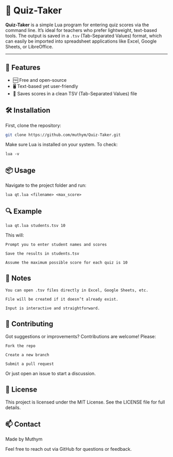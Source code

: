 # 📘 Quiz-Taker

**Quiz-Taker** is a simple Lua program for entering quiz scores via the command line. It’s ideal for teachers who prefer lightweight, text-based tools. The output is saved in a `.tsv` (Tab-Separated Values) format, which can easily be imported into spreadsheet applications like Excel, Google Sheets, or LibreOffice.

---

## 🚀 Features

- 🆓 Free and open-source  
- 🖥️ Text-based yet user-friendly  
- 💾 Saves scores in a clean TSV (Tab-Separated Values) file


## 🛠️ Installation

First, clone the repository:

```bash
git clone https://github.com/muthym/Quiz-Taker.git
```

Make sure Lua is installed on your system. To check:
```
lua -v
```


## 📦 Usage

Navigate to the project folder and run:
```
lua qt.lua <filename> <max_score>
```

## 🔍 Example
```
lua qt.lua students.tsv 10
```
This will:

    Prompt you to enter student names and scores

    Save the results in students.tsv

    Assume the maximum possible score for each quiz is 10


## 📝 Notes

    You can open .tsv files directly in Excel, Google Sheets, etc.

    File will be created if it doesn’t already exist.

    Input is interactive and straightforward.


## 🤝 Contributing

Got suggestions or improvements? Contributions are welcome! Please:

    Fork the repo

    Create a new branch

    Submit a pull request

Or just open an issue to start a discussion.


## 📄 License

This project is licensed under the MIT License.
See the LICENSE file for full details.

## 📫 Contact

Made by Muthym

Feel free to reach out via GitHub for questions or feedback.
